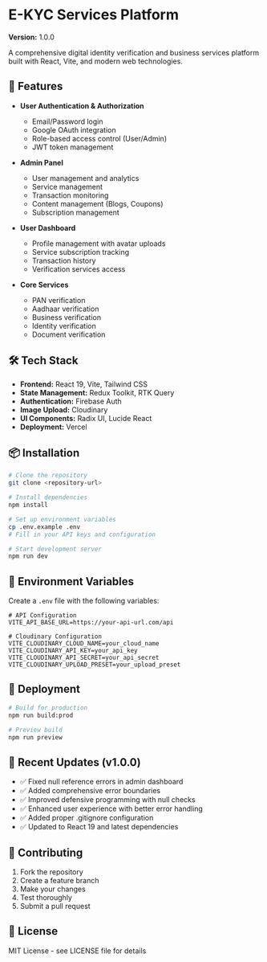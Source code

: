 # E-KYC Services Platform

**Version:** 1.0.0

A comprehensive digital identity verification and business services platform built with React, Vite, and modern web technologies.

## 🚀 Features

- **User Authentication & Authorization**
  - Email/Password login
  - Google OAuth integration
  - Role-based access control (User/Admin)
  - JWT token management

- **Admin Panel**
  - User management and analytics
  - Service management
  - Transaction monitoring
  - Content management (Blogs, Coupons)
  - Subscription management

- **User Dashboard**
  - Profile management with avatar uploads
  - Service subscription tracking
  - Transaction history
  - Verification services access

- **Core Services**
  - PAN verification
  - Aadhaar verification
  - Business verification
  - Identity verification
  - Document verification

## 🛠️ Tech Stack

- **Frontend:** React 19, Vite, Tailwind CSS
- **State Management:** Redux Toolkit, RTK Query
- **Authentication:** Firebase Auth
- **Image Upload:** Cloudinary
- **UI Components:** Radix UI, Lucide React
- **Deployment:** Vercel

## 📦 Installation

```bash
# Clone the repository
git clone <repository-url>

# Install dependencies
npm install

# Set up environment variables
cp .env.example .env
# Fill in your API keys and configuration

# Start development server
npm run dev
```

## 🔧 Environment Variables

Create a `.env` file with the following variables:

```env
# API Configuration
VITE_API_BASE_URL=https://your-api-url.com/api

# Cloudinary Configuration
VITE_CLOUDINARY_CLOUD_NAME=your_cloud_name
VITE_CLOUDINARY_API_KEY=your_api_key
VITE_CLOUDINARY_API_SECRET=your_api_secret
VITE_CLOUDINARY_UPLOAD_PRESET=your_upload_preset
```

## 🚀 Deployment

```bash
# Build for production
npm run build:prod

# Preview build
npm run preview
```

## 📝 Recent Updates (v1.0.0)

- ✅ Fixed null reference errors in admin dashboard
- ✅ Added comprehensive error boundaries
- ✅ Improved defensive programming with null checks
- ✅ Enhanced user experience with better error handling
- ✅ Added proper .gitignore configuration
- ✅ Updated to React 19 and latest dependencies

## 🤝 Contributing

1. Fork the repository
2. Create a feature branch
3. Make your changes
4. Test thoroughly
5. Submit a pull request

## 📄 License

MIT License - see LICENSE file for details
